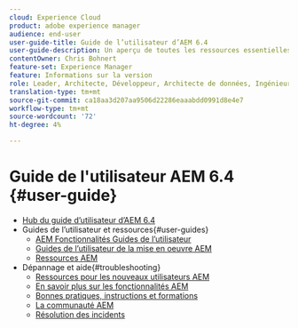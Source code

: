 ```yaml
---
cloud: Experience Cloud
product: adobe experience manager
audience: end-user
user-guide-title: Guide de l’utilisateur d’AEM 6.4
user-guide-description: Un aperçu de toutes les ressources essentielles pour comprendre, installer, gérer et utiliser les  6.4.
contentOwner: Chris Bohnert
feature-set: Experience Manager
feature: Informations sur la version
role: Leader, Architecte, Développeur, Architecte de données, Ingénieur de données, Administrateur, Professionnel
translation-type: tm+mt
source-git-commit: ca18aa3d207aa9506d22286eaaabdd0991d8e4e7
workflow-type: tm+mt
source-wordcount: '72'
ht-degree: 4%

---
```



# Guide de l&#39;utilisateur AEM 6.4 {#user-guide}

+ [Hub du guide d’utilisateur d’AEM 6.4](home.md)
+ Guides de l’utilisateur et ressources{#user-guides}
   + [AEM Fonctionnalités Guides de l’utilisateur](capabilities.md)
   + [Guides de l’utilisateur de la mise en oeuvre AEM](implementation.md)
   + [Ressources AEM](resources.md)
+ Dépannage et aide{#troubleshooting}
   + [Ressources pour les nouveaux utilisateurs AEM](new.md)
   + [En savoir plus sur les fonctionnalités AEM](learn.md)
   + [Bonnes pratiques, instructions et formations](best-practice.md)
   + [La communauté AEM](community.md)
   + [Résolution des incidents](troubleshooting.md)
